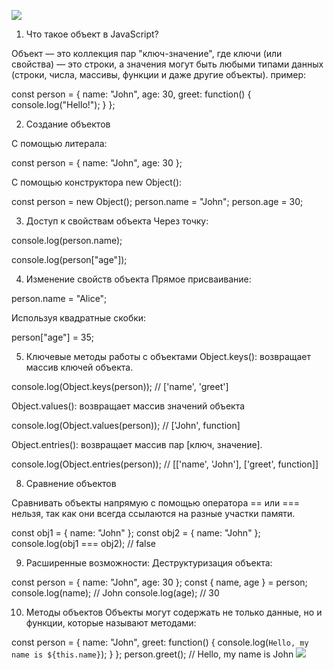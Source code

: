 ![](https://codeforgeek.com/wp-content/uploads/2023/07/Object-Mapping-in-JS.png)
1. Что такое объект в JavaScript?
   
Объект — это коллекция пар "ключ-значение", где ключи (или свойства) — это строки, а значения могут быть любыми типами данных (строки, числа, массивы, функции и даже другие объекты).
пример:

const person = {
  name: "John",
  age: 30,
  greet: function() {
    console.log("Hello!");
  }
};

2. Создание объектов
   
С помощью литерала:

const person = { name: "John", age: 30 };


С помощью конструктора new Object():

const person = new Object();
person.name = "John";
person.age = 30;

3. Доступ к свойствам объекта
Через точку:

console.log(person.name);

console.log(person["age"]);  

4. Изменение свойств объекта
Прямое присваивание:

person.name = "Alice";

Используя квадратные скобки:

person["age"] = 35;

5. Ключевые методы работы с объектами
Object.keys(): возвращает массив ключей объекта.

console.log(Object.keys(person)); // ['name', 'greet']

Object.values(): возвращает массив значений объекта

console.log(Object.values(person)); // ['John', function]

Object.entries(): возвращает массив пар [ключ, значение].

console.log(Object.entries(person)); // [['name', 'John'], ['greet', function]]

8. Сравнение объектов
   
Сравнивать объекты напрямую с помощью оператора == или === нельзя, так как они всегда ссылаются на разные участки памяти.

const obj1 = { name: "John" };
const obj2 = { name: "John" };
console.log(obj1 === obj2);  // false

9. Расширенные возможности:
Деструктуризация объекта:

const person = { name: "John", age: 30 };
const { name, age } = person;
console.log(name);  // John
console.log(age);   // 30

10. Методы объектов
Объекты могут содержать не только данные, но и функции, которые называют методами:

const person = {
  name: "John",
  greet: function() {
    console.log(`Hello, my name is ${this.name}`);
  }
};
person.greet();  // Hello, my name is John
![](https://datasagar.com/illionso_awesome/2023/12/JavaScript-Object-Methods.png)

